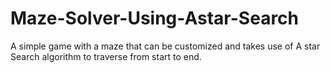 # Maze-Solver-Using-Astar-Search
A simple game with a maze that can be customized and takes use of A star Search algorithm to traverse from start to end.
